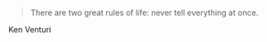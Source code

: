 <!--
slug: two-great-rules-quote
date: Wed Oct 14 2009 18:01:47 GMT+0200 (CEST)
tags: Funny
title: There are ...
id: 212941780
link: http://joreteg.com/post/212941780/two-great-rules-quote
raw: {"blog_name":"henrikjoreteg","id":212941780,"post_url":"http://joreteg.com/post/212941780/two-great-rules-quote","slug":"two-great-rules-quote","type":"quote","date":"2009-10-14 16:01:47 GMT","timestamp":1255536107,"state":"published","format":"html","reblog_key":"z8TCUJ7s","tags":["Funny"],"short_url":"http://tmblr.co/ZgL_YyCiJlK","recommended_source":null,"recommended_color":null,"highlighted":[],"note_count":2,"text":"There are two great rules of life: never tell everything at once.","source":"Ken Venturi","reblog":{"tree_html":"","comment":"<p>Ken Venturi</p>"},"title":"There are ...","body":"<blockquote>There are two great rules of life: never tell everything at once.</blockquote>\nKen Venturi"}
publish: 2009-10-014
-->


> There are two great rules of life: never tell everything at once.

Ken Venturi

